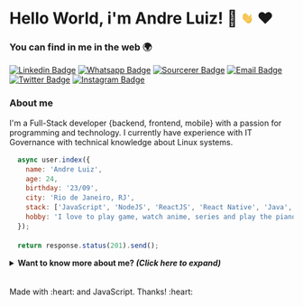 # Hello World, i'm Andre Luiz! :rocket: <img src="assets/hi.gif" width="22px">  :heart: 	 

### You can find in me in the web :earth_africa:


[![Linkedin Badge](https://img.shields.io/badge/-Linkedin-6633cc?style=flat-square&logo=Linkedin&logoColor=white&color=black&link=https://www.linkedin.com/in/andrelduarte/)](https://www.linkedin.com/in/andrelduarte/)
[![Whatsapp Badge](https://img.shields.io/badge/-WhatsApp-6633cc?style=flat-square&logo=Whatsapp&logoColor=white&color=black&link=http://wa.me/5521971819905)](http://wa.me/5521971819905)
[![Sourcerer Badge](https://img.shields.io/badge/-Sourcerer.io-6633cc?style=flat-square&logo=appveyor&logoColor=white&color=black&link=https://sourcerer.io/andrelduarte)](https://sourcerer.io/andrelduarte)
[![Email Badge](https://img.shields.io/badge/-Email-3ABFE6?style=flat-square&logo=minutemailer&color=black&&logoColor=white&link=mailto:and969696@outlook.com)](mailto:and969696@outlook.com)
[![Twitter Badge](https://img.shields.io/badge/-Twitter-1ca0f1?style=flat-square&logo=twitter&color=black&logoColor=white&link=https://twitter.com/AndrelDuarte10)](https://twitter.com/AndrelDuarte10)
[![Instagram Badge](https://img.shields.io/badge/-Instagram-C13584?style=flat-square&logo=instagram&color=black&logoColor=white&link=https://www.instagram.com/andreludc)](https://www.instagram.com/andreludc)



### About me

I'm a Full-Stack developer {backend, frontend, mobile} with a passion for programming and technology. I currently have experience with IT Governance with technical knowledge about Linux systems.
<br>

```javascript
  async user.index({
    name: 'Andre Luiz',
    age: 24,
    birthday: '23/09',
    city: 'Rio de Janeiro, RJ',
    stack: ['JavaScript', 'NodeJS', 'ReactJS', 'React Native', 'Java', 'Spring', 'JPA/Hibernate', 'PHP/Laravel', '(My|Postgre)SQL'],
    hobby: 'I love to play game, watch anime, series and play the piano and guitar'
  });

  return response.status(201).send();
```





<details>
  <summary> <b> Want to know more about me?  <i>(Click here to expand)</i>  </b></summary>
  <br>

![andrelDuarte github stats](https://github-readme-stats.vercel.app/api?username=andrelDuarte&show_icons=true&theme=radical)

<br><br>

<details align="left">
  <summary>More about me</summary>
🏆 Currently learning ReactJS<br>
😄 Also a software engineering student<br>
🎵 I like listening to music while coding<br>
🎸 I like to read futuristic books or play guitar with my friends when I'm not coding...<br></summary> 
  
</details>

## Some Technologies

<hr>

![HTML5](https://img.shields.io/badge/-HTML5-E34F26?style=flat-square&logo=html5&logoColor=white)
![CSS3](https://img.shields.io/badge/-CSS3-549FDE?style=flat-square&logo=css3&logoColor=white)
![JavaScript](https://img.shields.io/badge/-JavaScript%20ES6-F7B93E?style=flat-square&logo=javascript&logoColor=black)
![Java](https://img.shields.io/badge/-Java-DE252C?style=flat-square&logo=java&logoColor=white)
![php](https://img.shields.io/badge/-php-000000?style=flat-square&logo=php&logoColor=white)
![React](https://img.shields.io/badge/-React%20JS-262B32?style=flat-square&logo=react&logoColor=00D0F6)
![React Native](https://img.shields.io/badge/-React%20Native-262B32?style=flat-square&logo=react&logoColor=00D0F6)
![Spring Boot](https://img.shields.io/badge/-Spring-199F3A?style=flat-square&logo=Spring&logoColor=white)
![Laravel](https://img.shields.io/badge/-Laravel-F34E39?style=flat-square&logo=Laravel&logoColor=white)
![PostgreSQL](https://img.shields.io/badge/-PostgreSQL-31648C?style=flat-square&logo=postgresql&logoColor=white)
![MySQL](https://img.shields.io/badge/-MySQL-00758F?style=flat-square&logo=mysql&logoColor=white)
![Docker](https://img.shields.io/badge/-Docker-46a2f1?style=flat-square&logo=docker&logoColor=white)
![Git](https://img.shields.io/badge/-Git-F05032?style=flat-square&logo=git&logoColor=white)
![npm](https://img.shields.io/badge/-NPM-CB3837?style=flat-square&logo=npm&logoColor=white)
![Yarn](https://img.shields.io/badge/-Yarn-199F3A?style=flat-square&logo=Spring&logoColor=white)
![Styled Components](https://img.shields.io/badge/-Styled_Components-db7092?style=flat-square&logo=styled-components&logoColor=white)
![Insomnia](https://img.shields.io/badge/-Insomnia-5849BE?style=flat-square&logo=insomnia&logoColor=white)
![Postman](https://img.shields.io/badge/-Postman-FD602F?style=flat-square&logo=postman&logoColor=white)
![VSCode](https://img.shields.io/badge/-VSCode-0085D1?style=flat-square&logo=visual-studio-code&logoColor=white)
![Heroku](https://img.shields.io/badge/-Heroku-430098?style=flat-square&logo=heroku&logoColor=white)
![Amazon AWS](https://img.shields.io/badge/Amazon%20AWS-232F3E?style=flat-square&logo=amazon-aws&logoColor=white)
![Prettier](https://img.shields.io/badge/-Prettier-1A2B34?style=flat-square&logo=prettier&logoColor=white)
![Adobe XD](https://img.shields.io/badge/-Adobe%20XD-450135?style=flat-square&logo=adobe-xd&logoColor=white)
![Figma](https://img.shields.io/badge/-Figma-EA4C1D?style=flat-square&logo=figma&logoColor=white)
![Linux](https://img.shields.io/badge/-Linux-111?style=flat-square&logo=linux&logoColor=white)
![Windows](https://img.shields.io/badge/-Windows-00ADEF?style=flat-square&logo=windows&logoColor=white)
![Jenkins](https://img.shields.io/badge/-Jenkins-064C62?style=flat-square&logo=jenkins&logoColor=white)
![Spring Boot](https://img.shields.io/badge/-Spring-199F3A?style=flat-square&logo=Spring&logoColor=white)

</details>
<br><br>
  Made with :heart: and JavaScript.
  Thanks! :heart:
